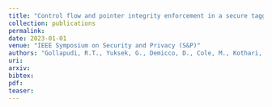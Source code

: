 ```yaml
---
title: "Control flow and pointer integrity enforcement in a secure tagged architecture"
collection: publications
permalink: 
date: 2023-01-01
venue: "IEEE Symposium on Security and Privacy (S&P)"
authors: "Gollapudi, R.T., Yuksek, G., Demicco, D., Cole, M., Kothari, G., Kulkarni, R., <b>Zhang, X.</b>, Ghose, K., Prakash, A. and Umrigar, Z."
uri: 
arxiv: 
bibtex: 
pdf: 
teaser:  
---
```

